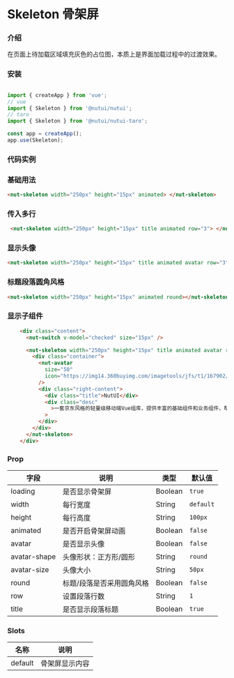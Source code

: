 # Skeleton 骨架屏

### 介绍

在页面上待加载区域填充灰色的占位图，本质上是界面加载过程中的过渡效果。

### 安装

```javascript

import { createApp } from 'vue';
// vue
import { Skeleton } from '@nutui/nutui';
// taro
import { Skeleton } from '@nutui/nutui-taro';

const app = createApp();
app.use(Skeleton);

```

### 代码实例

### 基础用法

```html
<nut-skeleton width="250px" height="15px" animated> </nut-skeleton>
```

### 传入多行

```html
 <nut-skeleton width="250px" height="15px" title animated row="3"> </nut-skeleton>
```


### 显示头像

```html
<nut-skeleton width="250px" height="15px" title animated avatar row="3"> </nut-skeleton>
```


### 标题段落圆角风格

```html
<nut-skeleton width="250px" height="15px" animated round></nut-skeleton>
```


### 显示子组件

```html
    <div class="content">
      <nut-switch v-model="checked" size="15px" />

      <nut-skeleton width="250px" height="15px" title animated avatar row="3" :loading="!checked">
        <div class="container">
          <nut-avatar
            size="50"
            icon="https://img14.360buyimg.com/imagetools/jfs/t1/167902/2/8762/791358/603742d7E9b4275e3/e09d8f9a8bf4c0ef.png"
          />
          <div class="right-content">
            <div class="title">NutUI</div>
            <div class="desc"
              >一套京东风格的轻量级移动端Vue组库，提供丰富的基础组件和业务组件，帮助开发者快速搭建移动应用。</div
            >
          </div>
        </div>
      </nut-skeleton>
    </div>
```





### Prop  

| 字段       | 说明                                             | 类型    | 默认值    |
|------------|-------------------------------------------------|---------|----------|
| loading    | 是否显示骨架屏                                    | Boolean | `true`    | 
| width       | 每行宽度                                        | String  | `default` |
| height      | 每行高度                                        | String  | `100px`   |
| animated    | 是否开启骨架屏动画                                | Boolean  | `false`  |
| avatar      | 是否显示头像                                     | Boolean | `false`   |
| avatar-shape      | 头像形状：正方形/圆形                        | String | `round`   |
| avatar-size       | 头像大小                                   | String | `50px`    |
| round  | 标题/段落是否采用圆角风格                                | Boolean | `false`  |
| row    | 设置段落行数                                           | String | `1`       |
| title  | 是否显示段落标题                                        | Boolean | `true`   |


### Slots

| 名称    | 说明           |
|---------|---------------|
| default | 骨架屏显示内容  |

